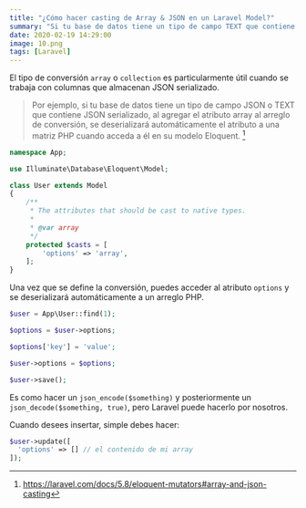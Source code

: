 ```yaml
---
title: "¿Cómo hacer casting de Array & JSON en un Laravel Model?"
summary: "Si tu base de datos tiene un tipo de campo TEXT que contiene JSON serializado, al agregar el atributo array al arreglo de casts, se deserializará automáticamente a una matriz PHP"
date: 2020-02-19 14:29:00
image: 10.png
tags: [Laravel]
---
```


El tipo de conversión `array` o `collection` es particularmente útil cuando se trabaja con columnas que almacenan JSON serializado. 

> Por ejemplo, si tu base de datos tiene un tipo de campo JSON o TEXT que contiene JSON serializado, al agregar el atributo array al arreglo de conversión, se deserializará automáticamente el atributo a una matriz PHP cuando acceda a él en su modelo Eloquent. [^1]

```php
namespace App;

use Illuminate\Database\Eloquent\Model;

class User extends Model
{
    /**
     * The attributes that should be cast to native types.
     *
     * @var array
     */
    protected $casts = [
        'options' => 'array',
    ];
}
```

Una vez que se define la conversión, puedes acceder al atributo `options` y se deserializará automáticamente a un arreglo PHP. 

```php
$user = App\User::find(1);

$options = $user->options;

$options['key'] = 'value';

$user->options = $options;

$user->save();
```

Es como hacer un  `json_encode($something)` y posteriormente un `json_decode($something, true)`, pero Laravel puede hacerlo por nosotros.

Cuando desees insertar, simple debes hacer:

```php
$user->update([
  'options' => [] // el contenido de mi array
]);
```


[^1]:	https://laravel.com/docs/5.8/eloquent-mutators#array-and-json-casting